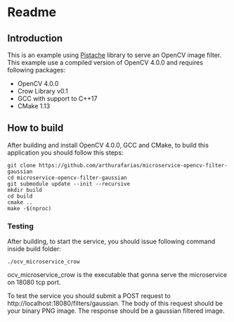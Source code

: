 # Readme

## Introduction

This is an example using [Pistache](https://github.com/oktal/pistache) library  to serve an OpenCV image filter. This example
use a compiled version of OpenCV 4.0.0 and requires following packages:

- OpenCV 4.0.0
- Crow Library v0.1
- GCC with support to C++17
- CMake 1.13

## How to build

After building and install OpenCV 4.0.0, GCC and CMake, to build this application you should follow this steps:

```
git clone https://github.com/arthurafarias/microservice-opencv-filter-gaussian
cd microservice-opencv-filter-gaussian
git submodule update --init --recursive
mkdir build
cd build
cmake ..
make -$(nproc)
```

### Testing

After building, to start the service, you should issue following command inside build folder:

```
./ocv_microservice_crow
```

ocv_microservice_crow is the executable that gonna serve the microservice on 18080 tcp port.

To test the service you should submit a POST request to http://localhost:18080/filters/gaussian. The body of this request should be your binary PNG image. The response should be a gaussian filtered image.

